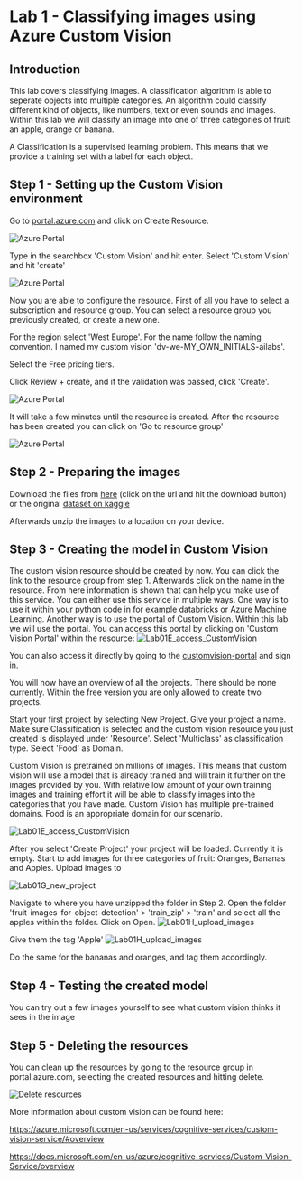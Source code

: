 
# Lab 1 - Classifying images using Azure Custom Vision

## Introduction

This lab covers classifying images. A classification algorithm is able to seperate objects into multiple categories. An algorithm could classify different kind of objects, like numbers, text or even sounds and images. Within this lab we will classify an image into one of three categories of fruit: an apple, orange or banana.

A Classification is a supervised learning problem. This means that we provide a training set with a label for each object. 

## Step 1 - Setting up the Custom Vision environment
Go to [portal.azure.com](https://portal.azure.com) and click on Create Resource.

 ![Azure Portal](./images/Lab01A_azureportal.png)

 Type in the searchbox 'Custom Vision' and hit enter. 
 Select 'Custom Vision' and hit 'create'
 
 ![Azure Portal](./images/Lab01B_create_customvision.png)

Now you are able to configure the resource.
First of all you have to select a subscription and resource group. You can select a resource group you previously created, or create a new one.

For the region select 'West Europe'. For the name follow the naming convention. I named my custom vision 'dv-we-MY_OWN_INITIALS-ailabs'.

Select the Free pricing tiers.

Click Review + create, and if the validation was passed, click 'Create'.


 ![Azure Portal](./images/Lab01C_configure_customvision.png)
 
  It will take a few minutes until the resource is created. After the resource has been created you can click on 'Go to resource group'

 ![Azure Portal](./images/Lab01D_deployment.png)

## Step 2 - Preparing the images
Download the files from [here](files/fruit-images-for-object-detection.zip) (click on the url and hit the download button) or the original [dataset on kaggle](https://www.kaggle.com/mbkinaci/fruit-images-for-object-detection)

Afterwards unzip the images to a location on your device.

## Step 3 - Creating the model in Custom Vision

 The custom vision resource should be created by now. You can click the link to the resource group from step 1. Afterwards click on the name in the resource. From here information is shown that can help you make use of this service. You can either use this service in multiple ways. One way is to use it within your python code in for example databricks or Azure Machine Learning. Another way is to use the portal of Custom Vision. Within this lab we will use the portal. You can access this portal by clicking on 'Custom Vision Portal' within the resource:
  ![Lab01E_access_CustomVision](./images/Lab01E_access_CustomVision.png)
 
 
 You can also access it directly by going to the [customvision-portal](https://www.customvision.ai/)  and sign in.

 You will now have an overview of all the projects. There should be none currently. Within the free version you are only allowed to create two projects.

 Start your first project by selecting New Project. Give your project a name. Make sure Classification is selected and the custom vision resource you just created is displayed under 'Resource'. Select 'Multiclass' as classification type. Select 'Food' as Domain. 
 
 Custom Vision is pretrained on millions of images. This means that custom vision will use a model that is already trained and will train it further on the images provided by you. With relative low amount of your own training images and training effort it will be able to classify images into the categories that you have made. Custom Vision has multiple pre-trained domains. Food is an appropriate domain for our scenario.

![Lab01E_access_CustomVision](./images/Lab01F_configuremodel.png)

After you select 'Create Project' your project will be loaded. Currently it is empty. Start to add images for three categories of fruit: Oranges, Bananas and Apples. Upload images to 


![Lab01G_new_project](./images/Lab01G_new_project.png)

Navigate to where you have unzipped the folder in Step 2. Open the folder 'fruit-images-for-object-detection' > 'train_zip' > 'train' and select all the apples within the folder. Click on Open.
![Lab01H_upload_images](./images/Lab01H_upload_images.png)

Give them the tag 'Apple' 
![Lab01H_upload_images](./images/Lab01I_upload_and_tag.png)

Do the same for the bananas and oranges, and tag them accordingly.

## Step 4 - Testing the created model

You can try out a few images yourself to see what custom vision thinks it sees in the image



## Step 5 - Deleting the resources
You can clean up the resources by going to the resource group in portal.azure.com, selecting the created resources and hitting delete.

![Delete resources](./images/Lab01Z_Delete_resources.png)

More information about custom vision can be found here:

https://azure.microsoft.com/en-us/services/cognitive-services/custom-vision-service/#overview

https://docs.microsoft.com/en-us/azure/cognitive-services/Custom-Vision-Service/overview